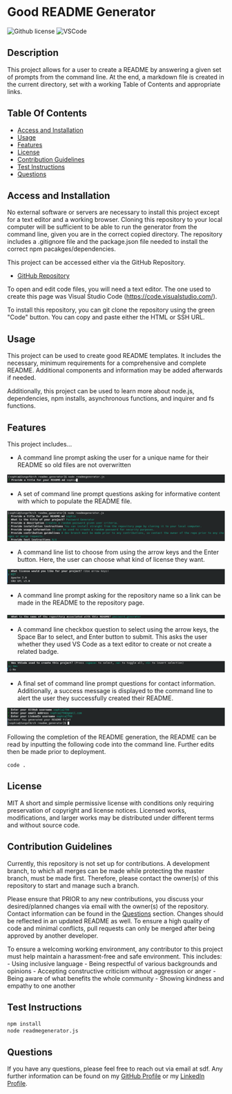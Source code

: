 # Good README Generator 
![Github license](https://img.shields.io/badge/License-MIT-green.svg) ![VSCode](https://img.shields.io/badge/Made%20w-VSCode-0A0E77.svg)

## Description
This project allows for a user to create a README by answering a given set of prompts from the command line. At the end, a markdown file is created in the current directory, set with a working Table of Contents and appropriate links. 

## Table Of Contents
- [Access and Installation](#Access-and-Installation)
- [Usage](#Usage)
- [Features](#Features)
- [License](#License)
- [Contribution Guidelines](#Contribution-Guidelines)
- [Test Instructions](#Test-Instructions)
- [Questions](#Questions)

## Access and Installation

No external software or servers are necessary to install this project except for a text editor and a working browser. Cloning this repository to your local computer will be sufficient to be able to run the generator from the command line, given you are in the correct copied directory. The repository includes a .gitignore file and the package.json file needed to install the correct npm pacakges/dependencies. 

This project can be accessed either via the GitHub Repository.

- [GitHub Repository](https://github.com/sophia2798/readme_generator)

To open and edit code files, you will need a text editor. The one used to create this page was Visual Studio Code (https://code.visualstudio.com/).

To install this repository, you can git clone the repository using the green "Code" button. You can copy and paste either the HTML or SSH URL.

## Usage
This project can be used to create good README templates. It includes the necessary, minimum requirements for a comprehensive and complete README. Additional components and information may be added afterwards if needed. 

Additionally, this project can be used to learn more about node.js, dependencies, npm installs, asynchronous functions, and inquirer and fs functions. 

## Features
This project includes...

- A command line prompt asking the user for a unique name for their README so old files are not overwritten

![alt-text](./assets/titlequestion.png "Title Question")

- A set of command line prompt questions asking for informative content with which to populate the README file. 

![alt-text](./assets/questionset1.png "First Set of Questions")

- A command line list to choose from using the arrow keys and the Enter button. Here, the user can choose what kind of license they want. 

![alt-text](./assets/list.png "List")

- A command line prompt asking for the repository name so a link can be made in the README to the repository page.

![alt-text](./assets/reponame.png "Repo Question")

- A command line checkbox question to select using the arrow keys, the Space Bar to select, and Enter button to submit. This asks the user whether they used VS Code as a text editor to create or not create a related badge.

![alt-text](./assets/checkboxquestion.png "Checkbox")

- A final set of command line prompt questions for contact information. Additionally, a success message is displayed to the command line to alert the user they successfully created their README.

![alt-text](./assets/finished.png "Final Questions")

Following the completion of the README generation, the README can be read by inputting the following code into the command line. Further edits then be made prior to deployment.

    code .

## License
MIT
A short and simple permissive license with conditions only requiring preservation of copyright and license notices. Licensed works, modifications, and larger works may be distributed under different terms and without source code.

## Contribution Guidelines
Currently, this repository is not set up for contributions. A development branch, to which all merges can be made while protecting the master branch, must be made first. Therefore, please contact the owner(s) of this repository to start and manage such a branch.

Please ensure that PRIOR to any new contributions, you discuss your desired/planned changes via email with the owner(s) of the repository. Contact information can be found in the [Questions](#Questions) section. Changes should be reflected in an updated README as well. To ensure a high quality of code and minimal conflicts, pull requests can only be merged after being approved by another developer. 

To ensure a welcoming working environment, any contributor to this project must help maintain a harassment-free and safe environment. This includes:
    - Using inclusive language
    - Being respectful of various backgrounds and opinions
    - Accepting constructive criticism without aggression or anger
    - Being aware of what benefits the whole community
    - Showing kindness and empathy to one another

## Test Instructions
    npm install
    node readmegenerator.js

## Questions
If you have any questions, please feel free to reach out via email at sdf. Any further information can be found on my [GitHub Profile](https://github.com/wet) or my [LinkedIn Profile](https://linkedin.com/in/we).
